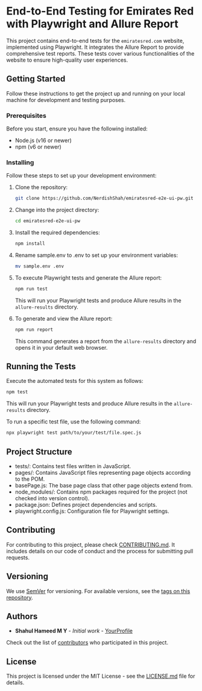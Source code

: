 # End-to-End Testing for Emirates Red with Playwright and Allure Report

This project contains end-to-end tests for the `emiratesred.com` website, implemented using Playwright. It integrates the Allure Report to provide comprehensive test reports. These tests cover various functionalities of the website to ensure high-quality user experiences.

## Getting Started

Follow these instructions to get the project up and running on your local machine for development and testing purposes.

### Prerequisites

Before you start, ensure you have the following installed:
- Node.js (v16 or newer)
- npm (v6 or newer)

### Installing

Follow these steps to set up your development environment:

1. Clone the repository:

   ```bash
   git clone https://github.com/NerdishShah/emiratesred-e2e-ui-pw.git
   ```

2. Change into the project directory:

   ```bash
   cd emiratesred-e2e-ui-pw
   ```

3. Install the required dependencies:

   ```bash
   npm install
   ```
4. Rename sample.env to .env to set up your environment variables:
   
   ```bash
   mv sample.env .env
   ```
5. To execute Playwright tests and generate the Allure report:

   ```bash
   npm run test
   ```

   This will run your Playwright tests and produce Allure results in the `allure-results` directory.

6. To generate and view the Allure report:

   ```bash
   npm run report
   ```

   This command generates a report from the `allure-results` directory and opens it in your default web browser.

## Running the Tests

Execute the automated tests for this system as follows:

```bash
npm test
```
   This will run your Playwright tests and produce Allure results in the `allure-results` directory.

To run a specific test file, use the following command:
```bash
npx playwright test path/to/your/test/file.spec.js
```
## Project Structure
- tests/: Contains test files written in JavaScript.
- pages/: Contains JavaScript files representing page objects according to the POM.
- basePage.js: The base page class that other page objects extend from.
- node_modules/: Contains npm packages required for the project (not checked into version control).
- package.json: Defines project dependencies and scripts.
- playwright.config.js: Configuration file for Playwright settings.

## Contributing

For contributing to this project, please check [CONTRIBUTING.md](https://github.com/NerdishShah/emiratesred-e2e-tests/CONTRIBUTING.md). It includes details on our code of conduct and the process for submitting pull requests.

## Versioning

We use [SemVer](http://semver.org/) for versioning. For available versions, see the [tags on this repository](https://github.com/NerdishShah/emiratesred-e2e-tests/tags).

## Authors

- **Shahul Hameed M Y** - *Initial work* - [YourProfile](https://github.com/NerdishShah)

Check out the list of [contributors](https://github.com/NerdishShah/emiratesred-e2e-tests/contributors) who participated in this project.

## License

This project is licensed under the MIT License - see the [LICENSE.md](LICENSE.md) file for details.
